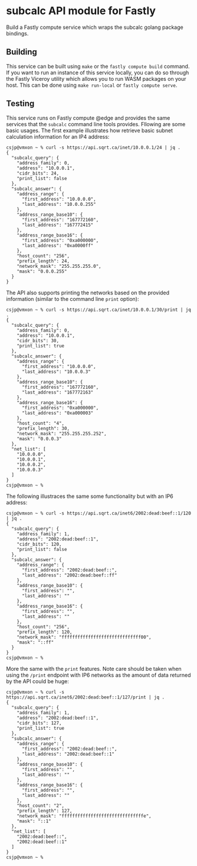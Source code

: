 # subcalc API module for Fastly

Build a Fastly compute service which wraps the subcalc golang package bindings.

## Building

This service can be built using `make` or the `fastly compute build` command. If you want to run an instance of this service locally, you can do so through the Fastly Viceroy utility which allows you to run WASM packages on your host. This can be done using `make run-local` or `fastly compute serve`.

## Testing

This service runs on Fastly compute @edge and provides the same services that the `subcalc` command line tools provides. Fllowing are some basic usages. The first example illustrates how retrieve basic subnet calculation information for an IP4 address:

```
csjp@vmxon ~ % curl -s https://api.sqrt.ca/inet/10.0.0.1/24 | jq .
{
  "subcalc_query": {
    "address_family": 0,
    "address": "10.0.0.1",
    "cidr_bits": 24,
    "print_list": false
  },
  "subcalc_answer": {
    "address_range": {
      "first_address": "10.0.0.0",
      "last_address": "10.0.0.255"
    },
    "address_range_base10": {
      "first_address": "167772160",
      "last_address": "167772415"
    },
    "address_range_base16": {
      "first_address": "0xa000000",
      "last_address": "0xa0000ff"
    },
    "host_count": "256",
    "prefix_length": 24,
    "network_mask": "255.255.255.0",
    "mask": "0.0.0.255"
  }
}
```

The API also supports printing the networks based on the provided information (similar to the command line `print` option):

```
csjp@vmxon ~ % curl -s https://api.sqrt.ca/inet/10.0.0.1/30/print | jq .
{
  "subcalc_query": {
    "address_family": 0,
    "address": "10.0.0.1",
    "cidr_bits": 30,
    "print_list": true
  },
  "subcalc_answer": {
    "address_range": {
      "first_address": "10.0.0.0",
      "last_address": "10.0.0.3"
    },
    "address_range_base10": {
      "first_address": "167772160",
      "last_address": "167772163"
    },
    "address_range_base16": {
      "first_address": "0xa000000",
      "last_address": "0xa000003"
    },
    "host_count": "4",
    "prefix_length": 30,
    "network_mask": "255.255.255.252",
    "mask": "0.0.0.3"
  },
  "net_list": [
    "10.0.0.0",
    "10.0.0.1",
    "10.0.0.2",
    "10.0.0.3"
  ]
}
csjp@vmxon ~ % 
```

The following illustraces the same some functionality but with an IP6 address:

```
csjp@vmxon ~ % curl -s https://api.sqrt.ca/inet6/2002:dead:beef::1/120 | jq .
{
  "subcalc_query": {
    "address_family": 1,
    "address": "2002:dead:beef::1",
    "cidr_bits": 120,
    "print_list": false
  },
  "subcalc_answer": {
    "address_range": {
      "first_address": "2002:dead:beef::",
      "last_address": "2002:dead:beef::ff"
    },
    "address_range_base10": {
      "first_address": "",
      "last_address": ""
    },
    "address_range_base16": {
      "first_address": "",
      "last_address": ""
    },
    "host_count": "256",
    "prefix_length": 120,
    "network_mask": "ffffffffffffffffffffffffffffff00",
    "mask": "::ff"
  }
}
csjp@vmxon ~ % 
```

More the same with the `print` features. Note care should be taken when using the `/print` endpoint with IP6 networks as the amount of data returned by the API could be huge:

```
csjp@vmxon ~ % curl -s https://api.sqrt.ca/inet6/2002:dead:beef::1/127/print | jq .
{
  "subcalc_query": {
    "address_family": 1,
    "address": "2002:dead:beef::1",
    "cidr_bits": 127,
    "print_list": true
  },
  "subcalc_answer": {
    "address_range": {
      "first_address": "2002:dead:beef::",
      "last_address": "2002:dead:beef::1"
    },
    "address_range_base10": {
      "first_address": "",
      "last_address": ""
    },
    "address_range_base16": {
      "first_address": "",
      "last_address": ""
    },
    "host_count": "2",
    "prefix_length": 127,
    "network_mask": "fffffffffffffffffffffffffffffffe",
    "mask": "::1"
  },
  "net_list": [
    "2002:dead:beef::",
    "2002:dead:beef::1"
  ]
}
csjp@vmxon ~ % 
```
